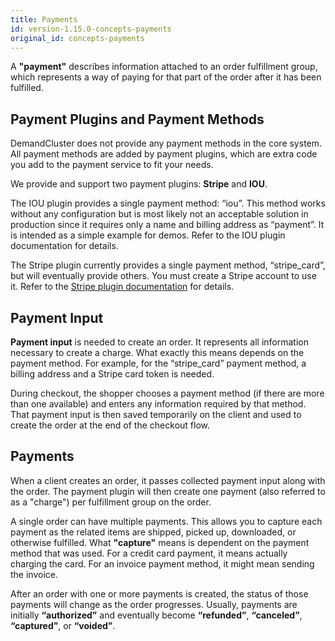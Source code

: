 ```yaml
---
title: Payments
id: version-1.15.0-concepts-payments
original_id: concepts-payments
---
```


A **"payment"** describes information attached to an order fulfillment group, which represents a way of paying for that part of the order after it has been fulfilled.

## Payment Plugins and Payment Methods

DemandCluster does not provide any payment methods in the core system. All payment methods are added by payment plugins, which are extra code you add to the payment service to fit your needs.

We provide and support two payment plugins: **Stripe** and **IOU**.

The IOU plugin provides a single payment method: “iou”. This method works without any configuration but is most likely not an acceptable solution in production since it requires only a name and billing address as “payment”. It is intended as a simple example for demos. Refer to the IOU plugin documentation for details.

The Stripe plugin currently provides a single payment method, “stripe_card”, but will eventually provide others. You must create a Stripe account to use it. Refer to the [Stripe plugin documentation](https://stripe.com/docs) for details.

## Payment Input

**Payment input** is needed to create an order. It represents all information necessary to create a charge. What exactly this means depends on the payment method. For example, for the “stripe_card” payment method, a billing address and a Stripe card token is needed.

During checkout, the shopper chooses a payment method (if there are more than one available) and enters any information required by that method. That payment input is then saved temporarily on the client and used to create the order at the end of the checkout flow.

## Payments

When a client creates an order, it passes collected payment input along with the order. The payment plugin will then create one payment (also referred to as a "charge") per fulfillment group on the order.

A single order can have multiple payments. This allows you to capture each payment as the related items are shipped, picked up, downloaded, or otherwise fulfilled. What **"capture"** means is dependent on the payment method that was used. For a credit card payment, it means actually charging the card. For an invoice payment method, it might mean sending the invoice.

After an order with one or more payments is created, the status of those payments will change as the order progresses. Usually, payments are initially **“authorized”** and eventually become **“refunded”**, **“canceled”**, **“captured”**, or **“voided”**.
